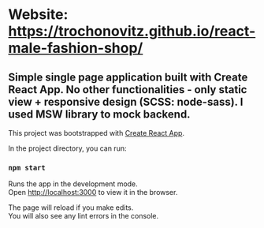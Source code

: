 # Website: https://trochonovitz.github.io/react-male-fashion-shop/

## Simple single page application built with Create React App. No other functionalities - only static view + responsive design (SCSS: node-sass). I used MSW library to mock backend.

This project was bootstrapped with [Create React App](https://github.com/facebook/create-react-app).

In the project directory, you can run:

### `npm start`

Runs the app in the development mode.\
Open [http://localhost:3000](http://localhost:3000) to view it in the browser.

The page will reload if you make edits.\
You will also see any lint errors in the console.
